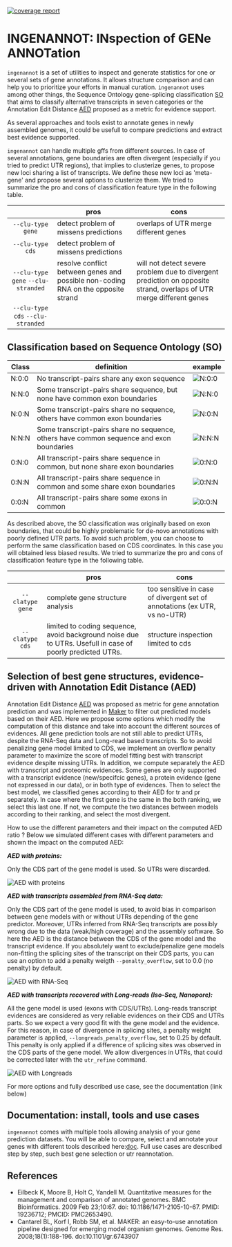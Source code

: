  [![coverage report](https://forgemia.inra.fr/nicolas.lapalu/ingenannot/badges/refactoring/coverage.svg)](https://forgemia.inra.fr/nicolas.lapalu/ingenannot/-/commits/refactoring)


# INGENANNOT: INspection of GENe ANNOTation

`ingenannot` is a set of utilities to inspect and generate 
statistics for one or several sets of gene annotations. It allows
structure comparison and can help you to prioritize your 
efforts in manual curation. `ingenannot` uses among other
things, the Sequence Ontology gene-splicing classification [SO]() that aims to classify alternative transcripts in seven 
categories or the Annotation Edit Distance [AED]() proposed as a metric for
evidence support. 

As several approaches and tools exist to annotate genes in newly assembled genomes, it could be usefull to compare predictions and extract best evidence supported.

`ingenannot` can handle multiple gffs from different sources. In case of several annotations, gene boundaries are often divergent
(especially if you tried to predict UTR regions), that implies to
clusterize genes, to propose new loci sharing a list of transcripts.
We define these new loci as 'meta-gene' and propose several options
to clusterize them. We tried to summarize the pro and cons of classification feature type in the following table.

||pros|cons|
|:--:|--|--|
|`--clu-type gene`|detect problem of missens predictions|overlaps of UTR merge different genes|
|`--clu-type cds`|detect problem of missens predictions||
|`--clu-type gene` `--clu-stranded`|resolve conflict between genes and possible non-coding RNA on the opposite strand|will not detect severe problem due to divergent prediction on opposite strand, overlaps of UTR merge different genes|
|`--clu-type cds` `--clu-stranded`|||


## Classification based on Sequence Ontology (SO)

|Class|definition|example|
|--|--|--|
|N:0:0|No transcript-pairs share any exon sequence|![N:0:0](https://forgemia.inra.fr/bioger/ingenannot/raw/master/docs/img/N_0_0.png)|
|N:N:0|Some transcript-pairs share sequence, but none have common exon boundaries|![N:N:0](https://forgemia.inra.fr/bioger/ingenannot/raw/master/docs/img/N_N_0.png)|
|N:0:N|Some transcript-pairs share no sequence, others have common exon boundaries|![N:0:N](https://forgemia.inra.fr/bioger/ingenannot/raw/master/docs/img/N_0_N.png)|
|N:N:N|Some transcript-pairs share no sequence, others have common sequence and exon boundaries|![N:N:N](https://forgemia.inra.fr/bioger/ingenannot/raw/master/docs/img/N_N_N.png)|
|0:N:0|All transcript-pairs share sequence in common, but none share exon boundaries|![0:N:0](https://forgemia.inra.fr/bioger/ingenannot/raw/master/docs/img/0_N_0.png)|
|0:N:N|All transcript-pairs share sequence in common and some share exon boundaries|![0:N:N](https://forgemia.inra.fr/bioger/ingenannot/raw/master/docs/img/0_N_N.png)|
|0:0:N|All transcript-pairs share some exons in common|![0:0:N](https://forgemia.inra.fr/bioger/ingenannot/raw/master/docs/img/0_0_N.png)|

As described above, the SO classification was originally based on exon boundaries,
that could be highly problematic for de-novo annotations with poorly
defined UTR parts. To avoid such problem, you can choose to perform
the same classification based on CDS coordinates. In this case you 
will obtained less biased results.  We tried
to summarize the pro and cons of classification feature type in
the following table.

||pros|cons|
|:--:|--|--|
|`--clatype gene`|complete gene structure analysis|too sensitive in case of divergent set of annotations (ex UTR, vs no-UTR)|
|`--clatype cds`|limited to coding sequence, avoid background noise due to UTRs. Usefull in case of poorly predicted UTRs.|structure inspection limited to cds|


## Selection of best gene structures, evidence-driven with Annotation Edit Distance (AED)

Annotation Edit Distance [AED]() was proposed as metric for gene annotation prediction and was implemented in [Maker]() to filter out predicted models based on their AED. Here we propose some options which modify the computation of this distance and take into account the different sources of evidences. All gene prediction tools are not still able to predict UTRs, despite the RNA-Seq data and Long-read based transcripts. So to avoid penalizing gene model limited to CDS, we implement an overflow penalty parameter to maximize the score of model fitting best with transcript evidence despite missing UTRs. In addition, we compute separately the AED with transcript and proteomic evidences. Some genes are only supported with a transcript evidence (new/specifcic genes), a protein evidence (gene not expressed in our data), or in both type of evidences. Then to select the best model, we classified genes according to their AED for tr and pr separately. In case where the first gene is the same in the both ranking, we select this last one. If not, we compute the two distances between models according to their ranking, and select the most divergent. 

How to use the different parameters and their impact on the computed AED ratio ? Below we simulated different cases with different parameters and shown the impact on the computed AED:

***AED with proteins:***

Only the CDS part of the gene model is used. So UTRs were discarded.

![AED with proteins](https://forgemia.inra.fr/bioger/ingenannot/raw/master/docs/img/AED_protein.png)

***AED with transcripts assembled from RNA-Seq data:***

Only the CDS part of the gene model is used, to avoid bias in comparison between gene models with or without UTRs depending of the gene predictor. Moreover, UTRs inferred from RNA-Seq transcripts are possibly wrong due to the data (weak/high coverage) and the assembly software. So here the AED is the distance between the CDS of the gene model and the transcript evidence. If you absolutely want to exclude/penalize gene models non-fitting the splicing sites of the transcript on their CDS parts, you can use an option to add a penalty weigth `--penalty_overflow`, set to 0.0 (no penalty) by default.

![AED with RNA-Seq](https://forgemia.inra.fr/bioger/ingenannot/raw/master/docs/img/AED_rnaseq.png)

***AED with transcripts recovered with Long-reads (Iso-Seq, Nanopore):***

All the gene model is used (exons with CDS/UTRs). Long-reads transcript evidences are considered as very reliable evidences on their CDS and UTRs parts. So we expect a very good fit with the gene model and the evidence. For this reason, in case of divergence in splicing sites, a penalty weight parameter is applied, `--longreads_penalty_overflow`, set to 0.25 by default. This penalty is only applied if a difference of splicing sites was observed in the CDS parts of the gene model. We allow divergences in UTRs, that could be corrected later with the `utr_refine` command.

![AED with Longreads](https://forgemia.inra.fr/bioger/ingenannot/raw/master/docs/img/AED_longreads.png)

For more options and fully described use case, see the documentation (link below)

## Documentation: install, tools and use cases 

`ingenannot` comes with multiple tools allowing analysis of your gene prediction datasets. You will be able to compare, select and annotate your genes with different tools described here:[doc](https://bioger.pages.mia.inra.fr/ingenannot/index.html). Full use cases are described step by step, such best gene selection or utr reannotation. 

## References

* Eilbeck K, Moore B, Holt C, Yandell M. Quantitative measures for the management and comparison of annotated genomes. BMC Bioinformatics. 2009 Feb 23;10:67. doi: 10.1186/1471-2105-10-67. PMID: 19236712; PMCID: PMC2653490. 
*  Cantarel BL, Korf I, Robb SM, et al. MAKER: an easy-to-use annotation pipeline designed for emerging model organism genomes. Genome Res. 2008;18(1):188-196. doi:10.1101/gr.6743907
